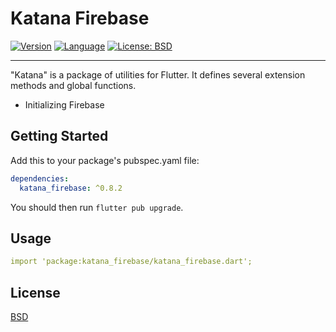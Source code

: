 # Katana Firebase

[![Version](https://img.shields.io/badge/version-0.8.2-blue.svg)](https://mathru.net)
[![Language](https://img.shields.io/badge/language-dart-blue.svg)](https://dart.dev/)
[![License: BSD](https://img.shields.io/badge/license-BSD-purple.svg)](https://opensource.org/licenses/BSD-3-Clause)

---------------------------------------

"Katana" is a package of utilities for Flutter.
It defines several extension methods and global functions.

- Initializing Firebase

## Getting Started

Add this to your package's pubspec.yaml file:
```yaml
dependencies:
  katana_firebase: ^0.8.2
```
You should then run `flutter pub upgrade`.

## Usage

```yaml
import 'package:katana_firebase/katana_firebase.dart';
```

## License

[BSD](LICENSE)